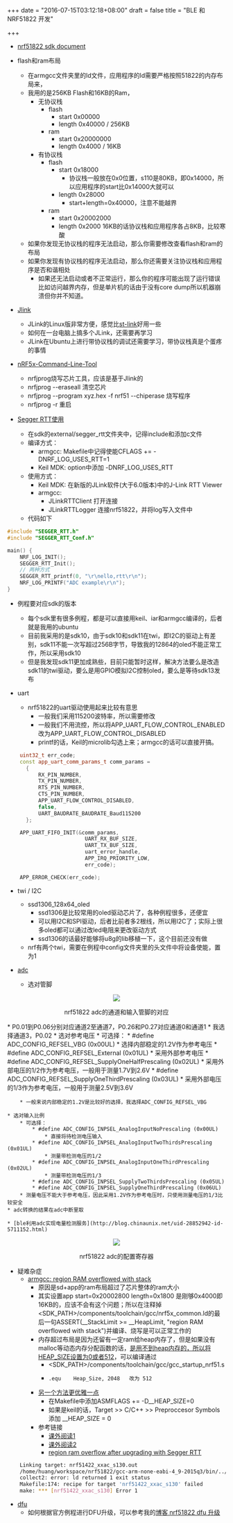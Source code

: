 +++
date = "2016-07-15T03:12:18+08:00"
draft = false
title = "BLE 和 NRF51822 开发"

+++

* [nrf51822 sdk document](http://developer.nordicsemi.com/nRF51_SDK/doc/)

* flash和ram布局
	* 在armgcc文件夹里的ld文件，应用程序的ld需要严格按照51822的内存布局来，
	* 我用的是256KB Flash和16KB的Ram，
		* 无协议栈
			* flash 	
				* start 0x00000 
				* length 0x40000 / 256KB
			* ram
				* start 0x20000000 
				* length 0x4000 / 16KB
		* 有协议栈
			* flash
				* start 0x18000 
					* 协议栈一般放在0x0位置，s110是80KB，即0x14000，所以应用程序的start比0x14000大就可以
				* length 0x28000
					* start+length=0x40000，注意不能越界
			* ram
				* start 0x20002000
				* length 0x2000 16KB的话协议栈和应用程序各占8KB，比较寒酸
	* 如果你发现无协议栈的程序无法启动，那么你需要修改查看flash和ram的布局
	* 如果你发现有协议栈的程序无法启动，那么你还需要关注协议栈和应用程序是否和谐相处
		* 如果还无法启动或者不正常运行，那么你的程序可能出现了运行错误比如访问越界内存，但是单片机的话由于没有core dump所以机器崩溃但你并不知道。

* [Jlink](https://www.segger.com/downloads/jlink/JLink_Linux_V610d_x86_64.deb)
	* JLink的Linux版非常方便，感觉比[st-link](https://github.com/texane/stlink)好用一些
	* 如何在一台电脑上搞多个JLink，还需要再学习
	* JLink在Ubuntu上进行带协议栈的调试还需要学习，带协议栈真是个蛋疼的事情

* [nRF5x-Command-Line-Tool](https://www.nordicsemi.com/eng/nordic/Products/nRF51822/nRF5x-Command-Line-Tools-Linux64/51386)
	* nrfjprog烧写芯片工具，应该是基于Jlink的
	* nrfjprog --eraseall 清空芯片
	* nrfjprog --program xyz.hex -f nrf51 --chiperase 烧写程序
	* nrfjprog -r 重启

* [Segger RTT使用](http://blog.csdn.net/a369000753/article/details/51192707)
	* 在sdk的external/segger_rtt文件夹中，记得include和添加c文件
	* 编译方式：
		* armgcc: Makefile中记得使能CFLAGS += -DNRF_LOG_USES_RTT=1 
		* Keil MDK: option中添加 -DNRF_LOG_USES_RTT
	* 使用方式：
		* Keil MDK: 在新版的JLink软件(大于6.0版本)中的J-Link RTT Viewer
		* armgcc: 
			* JLinkRTTClient 打开连接
			* JLinkRTTLogger 连接nrf51822，并将log写入文件中
	* 代码如下

```cpp
#include "SEGGER_RTT.h"
#include "SEGGER_RTT_Conf.h"

main() {
	NRF_LOG_INIT();
	SEGGER_RTT_Init();
	// 两种方式
	SEGGER_RTT_printf(0, "\r\nello,rtt\r\n");
	NRF_LOG_PRINTF("ADC example\r\n");
}

```



* 例程要对应sdk的版本
	* 每个sdk里有很多例程，都是可以直接用keil、iar和armgcc编译的，后者就是我用的ubuntu
	* 目前我采用的是sdk10，由于sdk10和sdk11在twi，即I2C的驱动上有差别，sdk11不能一次写超过256B字节，导致我的12864的oled不能正常工作，所以采用sdk10
	* 但是我发现sdk11更加成熟些，目前只能暂时这样，解决方法要么是改造sdk11的twi驱动，要么是用GPIO模拟I2C控制oled，要么是等待sdk13发布

* uart
	* nrf51822的uart驱动使用起来比较有意思
		* 一般我们采用115200波特率，所以需要修改
		* 一般我们不用流控，所以将APP_UART_FLOW_CONTROL_ENABLED改为APP_UART_FLOW_CONTROL_DISABLED
		* printf的话，Keil的microlib勾选上来；armgcc的话可以直接开搞。
		
```cpp
    uint32_t err_code;
    const app_uart_comm_params_t comm_params =
      {
          RX_PIN_NUMBER,
          TX_PIN_NUMBER,
          RTS_PIN_NUMBER,
          CTS_PIN_NUMBER,
          APP_UART_FLOW_CONTROL_DISABLED,
          false,
          UART_BAUDRATE_BAUDRATE_Baud115200
      };

    APP_UART_FIFO_INIT(&comm_params,
                         UART_RX_BUF_SIZE,
                         UART_TX_BUF_SIZE,
                         uart_error_handle,
                         APP_IRQ_PRIORITY_LOW,
                         err_code);

    APP_ERROR_CHECK(err_code);
```

* twi / I2C
	* ssd1306_128x64_oled
		* ssd1306是比较常用的oled驱动芯片了，各种例程很多，还便宜
		* 可以用I2C和SPI驱动，后者比前者多2根线，所以用I2C了；实际上很多oled都可以通过改led电阻来更改驱动方式
		* ssd1306的话最好能够将u8g的lib移植一下，这个目前还没有做
	* nrf有两个twi，需要在例程中config文件夹里的头文件中将设备使能，置为1

* [adc](http://www.doc00.com/doc/100100a28)
	* 选对管脚
<div align="center"><img src="https://raw.githubusercontent.com/BG2BKK/githubio/master/static/nrf51822_adc_pin.png" ><p>nrf51822 adc的通道和输入管脚的对应</p></div>
		* P0.01到P0.06分别对应通道2至通道7，P0.26和P0.27对应通道0和通道1
		* 我选择通道3，P0.02
	* 选对参考电压
		* 可选择：
			* #define ADC_CONFIG_REFSEL_VBG (0x00UL) 
				* 选择内部稳定的1.2V作为参考电压
			* #define ADC_CONFIG_REFSEL_External (0x01UL) 
				* 采用外部参考电压
			* #define ADC_CONFIG_REFSEL_SupplyOneHalfPrescaling (0x02UL) 
				* 采用外部电压的1/2作为参考电压，一般用于测量1.7V到2.6V
			* #define ADC_CONFIG_REFSEL_SupplyOneThirdPrescaling (0x03UL) 
				* 采用外部电压的1/3作为参考电压，一般用于测量2.5V到3.6V

		* 一般来说内部稳定的1.2V是比较好的选择，我选择ADC_CONFIG_REFSEL_VBG

	* 选对输入比例
		* 可选择：
			* #define ADC_CONFIG_INPSEL_AnalogInputNoPrescaling (0x00UL) 
				* 直接将待检测电压输入
			* #define ADC_CONFIG_INPSEL_AnalogInputTwoThirdsPrescaling (0x01UL) 
				* 测量带检测电压的1/2
			* #define ADC_CONFIG_INPSEL_AnalogInputOneThirdPrescaling (0x02UL) 
				* 测量带检测电压的1/3
			* #define ADC_CONFIG_INPSEL_SupplyTwoThirdsPrescaling (0x05UL) 
			* #define ADC_CONFIG_INPSEL_SupplyOneThirdPrescaling (0x06UL) 
		* 测量电压不能大于参考电压，因此采用1.2V作为参考电压时，只使用测量电压的1/3比较安全
	* adc转换的结果在adc中断里取

	* [ble利用adc实现电量检测服务](http://blog.chinaunix.net/uid-28852942-id-5711152.html)

<div align="center"><img src="https://raw.githubusercontent.com/BG2BKK/githubio/master/static/nrf51822_adc_config.png" ><p>nrf51822 adc的配置寄存器</p></div>

* 疑难杂症
	* [armgcc: region RAM overflowed with stack](https://devzone.nordicsemi.com/question/3771/ld-region-ram-overflowed-with-stack/)
		* 原因是sd+app的ram布局超过了芯片整体的ram大小
		* 其实设置app start=0x20002800 length=0x1800 是刚够0x4000即16KB的，应该不会有这个问题；所以在注释掉<SDK_PATH>/components/toolchain/gcc/nrf5x_common.ld的最后一句ASSERT(__StackLimit >= __HeapLimit, "region RAM overflowed with stack")并编译、烧写是可以正常工作的
		* 内存超过布局是因为还留有一定ram给heap内存了，但是如果没有malloc等动态内存分配函数的话，[是用不到heap内存的，所以将HEAP_SIZE设置为0或者512](https://devzone.nordicsemi.com/question/3771/ld-region-ram-overflowed-with-stack/?answer=3778#post-id-3778)，可以编译通过
			* <SDK_PATH>/components/toolchain/gcc/gcc_startup_nrf51.s
			*     .equ    Heap_Size, 2048	改为 512
		* [另一个方法更优雅一点](https://devzone.nordicsemi.com/question/64564/having-problem-of-region-ram-overflowed-with-stack/)
			* 在Makefile中添加ASMFLAGS += -D__HEAP_SIZE=0
			* 如果是keil的话，Target >> C/C++ >> Preproccesor Symbols 添加 __HEAP_SIZE = 0
		* 参考链接
			* [课外阅读1](https://devzone.nordicsemi.com/question/38781/region-ram-overflowed-with-stack/)
			* [课外阅读2](https://devzone.nordicsemi.com/question/1088/putting-my-app-on-a-ram-memory-diet/)
			* [region ram overflow after upgrading with Segger RTT](https://devzone.nordicsemi.com/question/79873/region-ram-overflowed-with-stack-when-upgrading-segger-rtt/)

```bash	
	Linking target: nrf51422_xxac_s130.out
	/home/huang/workspace/nrf51822/gcc-arm-none-eabi-4_9-2015q3/bin/../lib/gcc/arm-none-eabi/4.9.3/../../../../arm-none-eabi/bin/ld: region RAM overflowed with stack
	collect2: error: ld returned 1 exit status
	Makefile:174: recipe for target 'nrf51422_xxac_s130' failed
	make: *** [nrf51422_xxac_s130] Error 1
```

* [dfu](https://devzone.nordicsemi.com/documentation/nrf51/4.4.1/html/group__bootloader__dfu__description.html)
	* 如何根据官方例程进行DFU升级，可以参考我的[博客 nrf51822 dfu 升级](https://bg2bkk.github.io/post/ble_nrf51822_dfu_%E7%A9%BA%E4%B8%AD%E5%8D%87%E7%BA%A7/)

